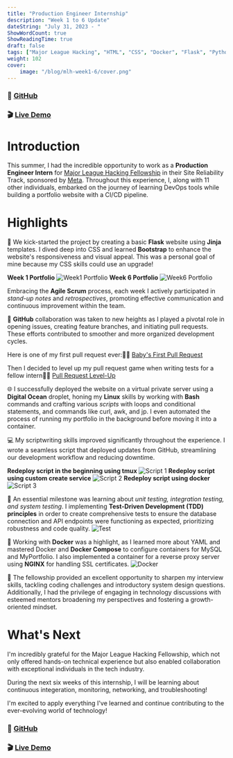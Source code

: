 ```yaml
---
title: "Production Engineer Internship"
description: "Week 1 to 6 Update"
dateString: "July 31, 2023 - "
ShowWordCount: true
ShowReadingTime: true
draft: false
tags: ["Major League Hacking", "HTML", "CSS", "Docker", "Flask", "Python", "Agile", "Testing", "Bash", "Digital Ocean", "NGINX", "Git","Meta","Bootstrap","Linux","Docker Compose","YAML","Jinja"]
weight: 102
cover:
    image: "/blog/mlh-week1-6/cover.png"
---
```

### 🔗 [GitHub](https://github.com/gabrielaliera/ProductionEngineer-portfolio)

### 🎬 [Live Demo](https://gabrielaliera.duckdns.org/)

# Introduction
This summer, I had the incredible opportunity to work as a **Production Engineer Intern** for [Major League Hacking Fellowship](https://fellowship.mlh.io/) in their Site Reliability Track, sponsored by [Meta](https://opensource.fb.com/partnerships/major-league-hacking/). Throughout this experience, I, along with 11 other individuals, embarked on the journey of learning DevOps tools while building a portfolio website with a CI/CD pipeline. 

# Highlights

🚀 We kick-started the project by creating a basic **Flask** website using **Jinja** templates. I dived deep into CSS and learned **Bootstrap** to enhance the website's responsiveness and visual appeal. This was a personal goal of mine because my CSS skills could use an upgrade! 

**Week 1 Portfolio**
![Week1 Portfolio](/blog/mlh-week1-6/start-portfolio.PNG)
**Week 6 Portfolio**
![Week6 Portfolio](/blog/mlh-week1-6/week6-portfolio.PNG)

Embracing the **Agile Scrum** process, each week I actively participated in *stand-up notes* and *retrospectives*, promoting effective communication and continuous improvement within the team.

🔧 **GitHub** collaboration was taken to new heights as I played a pivotal role in opening issues, creating feature branches, and initiating pull requests. These efforts contributed to smoother and more organized development cycles.

Here is one of my first pull request ever:👶🍼 [Baby's First Pull Request](https://github.com/gabrielaliera/MLH-portfolio/pull/17)

Then I decided to level up my pull request game when writing tests for a fellow intern💪🔥 [Pull Request Level-Up](https://github.com/OmarMacMa/portfolio/pull/9)

🌐 I successfully deployed the website on a virtual private server using a **Digital Ocean** droplet, honing my **Linux** skills by working with **Bash** commands and crafting various *scripts* with loops and conditional statements, and commands like curl, awk, and jp. I even automated the process of running my portfolio in the background before moving it into a container.

💻 My scriptwriting skills improved significantly throughout the experience. I wrote a seamless script that deployed updates from GitHub, streamlining our development workflow and reducing downtime.

**Redeploy script in the beginning using tmux**
![Script 1](/blog/mlh-week1-6/script2.PNG)
**Redeploy script using custom create service**
![Script 2](/blog/mlh-week1-6/script1.PNG)
**Redeploy script using docker** 
![Script 3](/blog/mlh-week1-6/script3.PNG)

🧪 An essential milestone was learning about *unit testing, integration testing, and system testing*. I implementing **Test-Driven Development (TDD) principles** in order to create comprehensive tests to ensure the database connection and API endpoints were functioning as expected, prioritizing robustness and code quality.
![Test](/blog/mlh-week1-6/test.PNG)

🐳 Working with **Docker** was a highlight, as I learned more about YAML and mastered Docker and **Docker Compose** to configure containers for MySQL and MyPortfolio. I also implemented a container for a reverse proxy server using **NGINX** for handling SSL certificates.
![Docker](/blog/mlh-week1-6/docker.PNG)

🎯 The fellowship provided an excellent opportunity to sharpen my interview skills, tackling coding challenges and introductory system design questions. Additionally, I had the privilege of engaging in technology discussions with esteemed mentors broadening my perspectives and fostering a growth-oriented mindset.

# What's Next
I'm incredibly grateful for the Major League Hacking Fellowship, which not only offered hands-on technical experience but also enabled collaboration with exceptional individuals in the tech industry. 

During the next six weeks of this internship, I will be learning about continuous integeration, monitoring, networking, and troubleshooting! 

I'm excited to apply everything I've learned and continue contributing to the ever-evolving world of technology! 

### 🔗 [GitHub](https://github.com/gabrielaliera/ProductionEngineer-portfolio) 
### 🎬 [Live Demo](https://gabrielaliera.duckdns.org/)